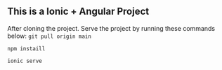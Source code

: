 ## This is a Ionic + Angular Project

After cloning the project. 
Serve the project by running these commands below:
`git pull origin main`

`npm instaill`

`ionic serve`